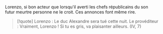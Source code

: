 Lorenzo, si bon acteur que lorsqu'il averti les chefs républicains du son futur meurtre personne ne le croit. Ces annonces font même rire.
>[!quote] Lorenzo : Le duc Alexandre sera tué cette nuit. Le provéditeur : Vraiment, Lorenzo ! Si tu es gris, va plaisanter ailleurs. (IV, 7)



